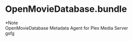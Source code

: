 # OpenMovieDatabase.bundle

  *Note  
OpenMovieDatabase Metadata Agent for Plex Media Server  
gsfg  
